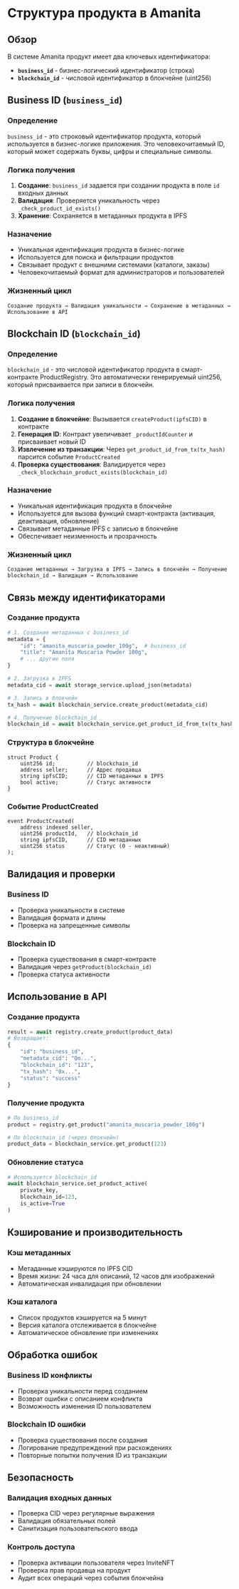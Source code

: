 # Структура продукта в Amanita

## Обзор

В системе Amanita продукт имеет два ключевых идентификатора:
- **`business_id`** - бизнес-логический идентификатор (строка)
- **`blockchain_id`** - числовой идентификатор в блокчейне (uint256)

## Business ID (`business_id`)

### Определение
`business_id` - это строковый идентификатор продукта, который используется в бизнес-логике приложения. Это человекочитаемый ID, который может содержать буквы, цифры и специальные символы.

### Логика получения
1. **Создание**: `business_id` задается при создании продукта в поле `id` входных данных
2. **Валидация**: Проверяется уникальность через `_check_product_id_exists()`
3. **Хранение**: Сохраняется в метаданных продукта в IPFS

### Назначение
- Уникальная идентификация продукта в бизнес-логике
- Используется для поиска и фильтрации продуктов
- Связывает продукт с внешними системами (каталоги, заказы)
- Человекочитаемый формат для администраторов и пользователей

### Жизненный цикл
```
Создание продукта → Валидация уникальности → Сохранение в метаданных → Использование в API
```

## Blockchain ID (`blockchain_id`)

### Определение
`blockchain_id` - это числовой идентификатор продукта в смарт-контракте ProductRegistry. Это автоматически генерируемый uint256, который присваивается при записи в блокчейн.

### Логика получения
1. **Создание в блокчейне**: Вызывается `createProduct(ipfsCID)` в контракте
2. **Генерация ID**: Контракт увеличивает `_productIdCounter` и присваивает новый ID
3. **Извлечение из транзакции**: Через `get_product_id_from_tx(tx_hash)` парсится событие `ProductCreated`
4. **Проверка существования**: Валидируется через `_check_blockchain_product_exists(blockchain_id)`

### Назначение
- Уникальная идентификация продукта в блокчейне
- Используется для вызова функций смарт-контракта (активация, деактивация, обновление)
- Связывает метаданные IPFS с записью в блокчейне
- Обеспечивает неизменность и прозрачность

### Жизненный цикл
```
Создание метаданных → Загрузка в IPFS → Запись в блокчейн → Получение blockchain_id → Валидация → Использование
```

## Связь между идентификаторами

### Создание продукта
```python
# 1. Создание метаданных с business_id
metadata = {
    "id": "amanita_muscaria_powder_100g",  # business_id
    "title": "Amanita Muscaria Powder 100g",
    # ... другие поля
}

# 2. Загрузка в IPFS
metadata_cid = await storage_service.upload_json(metadata)

# 3. Запись в блокчейн
tx_hash = await blockchain_service.create_product(metadata_cid)

# 4. Получение blockchain_id
blockchain_id = await blockchain_service.get_product_id_from_tx(tx_hash)
```

### Структура в блокчейне
```solidity
struct Product {
    uint256 id;          // blockchain_id
    address seller;      // Адрес продавца
    string ipfsCID;      // CID метаданных в IPFS
    bool active;         // Статус активности
}
```

### Событие ProductCreated
```solidity
event ProductCreated(
    address indexed seller,
    uint256 productId,   // blockchain_id
    string ipfsCID,      // CID метаданных
    uint256 status       // Статус (0 - неактивный)
);
```

## Валидация и проверки

### Business ID
- Проверка уникальности в системе
- Валидация формата и длины
- Проверка на запрещенные символы

### Blockchain ID
- Проверка существования в смарт-контракте
- Валидация через `getProduct(blockchain_id)`
- Проверка статуса активности

## Использование в API

### Создание продукта
```python
result = await registry.create_product(product_data)
# Возвращает:
{
    "id": "business_id",
    "metadata_cid": "Qm...",
    "blockchain_id": "123",
    "tx_hash": "0x...",
    "status": "success"
}
```

### Получение продукта
```python
# По business_id
product = registry.get_product("amanita_muscaria_powder_100g")

# По blockchain_id (через блокчейн)
product_data = blockchain_service.get_product(123)
```

### Обновление статуса
```python
# Используется blockchain_id
await blockchain_service.set_product_active(
    private_key, 
    blockchain_id=123, 
    is_active=True
)
```

## Кэширование и производительность

### Кэш метаданных
- Метаданные кэшируются по IPFS CID
- Время жизни: 24 часа для описаний, 12 часов для изображений
- Автоматическая инвалидация при обновлении

### Кэш каталога
- Список продуктов кэшируется на 5 минут
- Версия каталога отслеживается в блокчейне
- Автоматическое обновление при изменениях

## Обработка ошибок

### Business ID конфликты
- Проверка уникальности перед созданием
- Возврат ошибки с описанием конфликта
- Возможность изменения ID пользователем

### Blockchain ID ошибки
- Проверка существования после создания
- Логирование предупреждений при расхождениях
- Повторные попытки получения ID из транзакции

## Безопасность

### Валидация входных данных
- Проверка CID через регулярные выражения
- Валидация обязательных полей
- Санитизация пользовательского ввода

### Контроль доступа
- Проверка активации пользователя через InviteNFT
- Проверка прав продавца на продукт
- Аудит всех операций через события блокчейна
